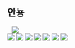 <h2>안뇽</h2>
<div>
<a href="https://www.instagram.com/churi__/">
    <img 
        src="http://img.shields.io/badge/-Instagram-E4405F?style=flat&logo=Instagram&logoColor=white&link=https://www.instagram.com/churi__/"
        style="height : auto; margin-left : 10px; margin-right : 10px;"/>
</a>
</div>








<img src="https://img.shields.io/badge/Elastic-005571?style=flat-square&logo=Elastic&logoColor=white"/>
<img src="https://img.shields.io/badge/Elasticsearch-005571?style=flat-square&logo=Elasticsearch&logoColor=white"/>
<img src="https://img.shields.io/badge/Logstash-005571?style=flat-square&logo=Logstash&logoColor=white"/>


<img src="https://img.shields.io/badge/React-61DAFB?style=flat-square&logo=React&logoColor=white"/>
<img src="https://img.shields.io/badge/JavaScript-F7DF1E?style=flat-square&logo=Android&logoColor=white"/>
<img src="https://img.shields.io/badge/Kotlin-7F52FF?style=flat-square&logo=Kotlin&logoColor=white"/>

<img src="https://img.shields.io/badge/Android-3DDC84?style=flat-square&logo=JavaScript&logoColor=white"/>
